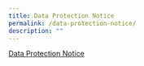 ```yaml
---
title: Data Protection Notice
permalink: /data-protection-notice/
description: ""
---
```

[Data Protection Notice](/files/data-protection-notice.pdf)